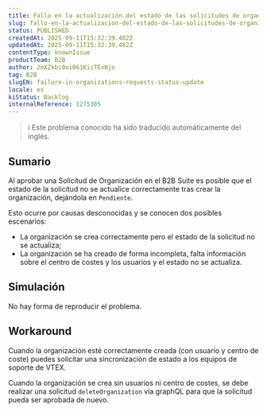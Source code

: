 ```yaml
---
title: Fallo en la actualización del estado de las solicitudes de organizaciones
slug: fallo-en-la-actualizacion-del-estado-de-las-solicitudes-de-organizaciones
status: PUBLISHED
createdAt: 2025-09-11T15:32:39.482Z
updatedAt: 2025-09-11T15:32:39.482Z
contentType: knownIssue
productTeam: B2B
author: 2mXZkbi0oi061KicTExNjo
tag: B2B
slugEN: failure-in-organizations-requests-status-update
locale: es
kiStatus: Backlog
internalReference: 1275305
---
```


>ℹ️ Este problema conocido ha sido traducido automáticamente del inglés.

## Sumario



Al aprobar una Solicitud de Organización en el B2B Suite es posible que el estado de la solicitud no se actualice correctamente tras crear la organización, dejándola en `Pendiente`.

Esto ocurre por causas desconocidas y se conocen dos posibles escenarios:

- La organización se crea correctamente pero el estado de la solicitud no se actualiza;
- La organización se ha creado de forma incompleta, falta información sobre el centro de costes y los usuarios y el estado no se actualiza.

## Simulación



No hay forma de reproducir el problema.

## Workaround



Cuando la organización esté correctamente creada (con usuario y centro de coste) puedes solicitar una sincronización de estado a los equipos de soporte de VTEX.

Cuando la organización se crea sin usuarios ni centro de costes, se debe realizar una solicitud `deleteOrganization` vía graphQL para que la solicitud pueda ser aprobada de nuevo.


